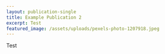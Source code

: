 ```yaml
---
layout: publication-single
title: Example Publication 2
excerpt: Test
featured_image: /assets/uploads/pexels-photo-1207918.jpeg
---
```

Test